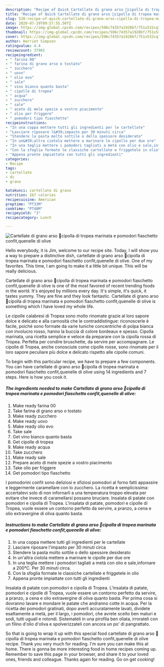 ```yaml
---
description: "Recipe of Quick Cartellate di grano arso 🌾cipolla di tropea marinata e pomodori fiaschetto confit,quenelle di olive"
title: "Recipe of Quick Cartellate di grano arso 🌾cipolla di tropea marinata e pomodori fiaschetto confit,quenelle di olive"
slug: 520-recipe-of-quick-cartellate-di-grano-arso-cipolla-di-tropea-marinata-e-pomodori-fiaschetto-confit-quenelle-di-olive
date: 2020-07-29T09:57:55.507Z
image: https://img-global.cpcdn.com/recipes/596c74357a1928bf/751x532cq70/cartellate-di-grano-arso-🌾cipolla-di-tropea-marinata-e-pomodori-fiaschetto-confitquenelle-di-olive-recipe-main-photo.jpg
thumbnail: https://img-global.cpcdn.com/recipes/596c74357a1928bf/751x532cq70/cartellate-di-grano-arso-🌾cipolla-di-tropea-marinata-e-pomodori-fiaschetto-confitquenelle-di-olive-recipe-main-photo.jpg
cover: https://img-global.cpcdn.com/recipes/596c74357a1928bf/751x532cq70/cartellate-di-grano-arso-🌾cipolla-di-tropea-marinata-e-pomodori-fiaschetto-confitquenelle-di-olive-recipe-main-photo.jpg
author: Harriet Simpson
ratingvalue: 4.4
reviewcount: 37902
recipeingredient:
- " farina 00"
- " farina di grano arso o tostato"
- " zucchero"
- " uovo"
- " olio evo"
- " sale"
- " vino bianco quanto basta"
- " cipolle di tropea"
- " acqua"
- " zucchero"
- " sale"
- " aceto di mele spezie a vostro piacimento"
- " olio per friggere"
- " pomodori tipo fiaschetto"
recipeinstructions:
- "In una coppa mettere tutti gli ingredienti per le cartellate"
- "Lasciare riposare l&#39;impasto per 30 minuti circa"
- "Stendere la pasta molto sottile o dello spessore desiderato"
- "In un&#39;altra ciotola mettere a marinare le cipolle per due ore"
- "In una teglia mettere i pomodori tagliati a metà con olio e sale,infornare a 200°C. Per 30 minuti circa."
- "Con la sfoglia formate le classiche cartellate e friggetele in olio"
- "Appena pronte impiattate con tutti gli ingredienti"
categories:
- Recipe
tags:
- cartellate
- di
- grano

katakunci: cartellate di grano 
nutrition: 267 calories
recipecuisine: American
preptime: "PT33M"
cooktime: "PT48M"
recipeyield: "3"
recipecategory: Lunch

---
```



![Cartellate di grano arso 🌾cipolla di tropea marinata e pomodori fiaschetto confit,quenelle di olive](https://img-global.cpcdn.com/recipes/596c74357a1928bf/751x532cq70/cartellate-di-grano-arso-🌾cipolla-di-tropea-marinata-e-pomodori-fiaschetto-confitquenelle-di-olive-recipe-main-photo.jpg)

Hello everybody, it is Jim, welcome to our recipe site. Today, I will show you a way to prepare a distinctive dish, cartellate di grano arso 🌾cipolla di tropea marinata e pomodori fiaschetto confit,quenelle di olive. One of my favorites. This time, I am going to make it a little bit unique. This will be really delicious.

Cartellate di grano arso 🌾cipolla di tropea marinata e pomodori fiaschetto confit,quenelle di olive is one of the most favored of recent trending foods in the world. It's enjoyed by millions every day. It's simple, it's quick, it tastes yummy. They are fine and they look fantastic. Cartellate di grano arso 🌾cipolla di tropea marinata e pomodori fiaschetto confit,quenelle di olive is something which I have loved my whole life.

Le cipolle calabresi di Tropea sono molto rinomate grazie al loro sapore dolce e delicato e alla carnosità che le contraddistingue: riconoscerle è facile, poiché sono formate da varie tuniche concentriche di polpa bianca con involucro rosso, hanno la buccia di colore bordeaux e spesso. Cipolla marinata, una ricetta semplice e veloce da preparare con la cipolla rossa di Tropea. Perfetta per condire bruschette, da servire per accompagnare. Le cipolle di Tropea, anche conosciute come cipolle rosse, sono rinomate per il loro sapore peculiare più dolce e delicato rispetto alle cipolle comuni.


To begin with this particular recipe, we have to prepare a few components. You can have cartellate di grano arso 🌾cipolla di tropea marinata e pomodori fiaschetto confit,quenelle di olive using 14 ingredients and 7 steps. Here is how you cook it.

<!--inarticleads1-->

##### The ingredients needed to make Cartellate di grano arso 🌾cipolla di tropea marinata e pomodori fiaschetto confit,quenelle di olive:

1. Make ready  farina 00
1. Take  farina di grano arso o tostato
1. Make ready  zucchero
1. Make ready  uovo
1. Make ready  olio evo
1. Take  sale
1. Get  vino bianco quanto basta
1. Get  cipolle di tropea
1. Make ready  acqua
1. Take  zucchero
1. Make ready  sale
1. Prepare  aceto di mele spezie a vostro piacimento
1. Take  olio per friggere
1. Get  pomodori tipo fiaschetto


I pomodorini confit sono deliziosi e sfiziosi pomodori al forno fatti appassire e leggermente caramellare con lo zucchero. La ricetta è semplicissima: accertatevi solo di non infornarli a una temperatura troppo elevata per evitare che invece di caramellarsi possano bruciare. Insalata di patate con pomodori e cipolla di Tropea. L&#39;insalata di patate, pomodori e cipolle di Tropea, vuole essere un contorno perfetto da servire, a pranzo, a cena e olio extravergine di oliva quanto basta. 

<!--inarticleads2-->

##### Instructions to make Cartellate di grano arso 🌾cipolla di tropea marinata e pomodori fiaschetto confit,quenelle di olive:

1. In una coppa mettere tutti gli ingredienti per le cartellate
1. Lasciare riposare l&#39;impasto per 30 minuti circa
1. Stendere la pasta molto sottile o dello spessore desiderato
1. In un&#39;altra ciotola mettere a marinare le cipolle per due ore
1. In una teglia mettere i pomodori tagliati a metà con olio e sale,infornare a 200°C. Per 30 minuti circa.
1. Con la sfoglia formate le classiche cartellate e friggetele in olio
1. Appena pronte impiattate con tutti gli ingredienti


Insalata di patate con pomodori e cipolla di Tropea. L&#39;insalata di patate, pomodori e cipolle di Tropea, vuole essere un contorno perfetto da servire, a pranzo, a cena e olio extravergine di oliva quanto basta. Per prima cosa si dovranno lavare e mondare le patate che andranno cotte in acqua. Per la ricetta dei pomodori gratinati, dopo averli accuratamente lavati, dividete esattamente a metà, per il largo, i pomodori, che avrete scelto ben maturi e sodi, tutti uguali e rotondi. Sistemateli in una pirofila ben oliata, irrorateli con un filino d&#39;olio d&#39;oliva e spolverizzateli con ancora un po&#39; di pangrattato. 

So that is going to wrap it up with this special food cartellate di grano arso 🌾cipolla di tropea marinata e pomodori fiaschetto confit,quenelle di olive recipe. Thank you very much for reading. I'm sure you can make this at home. There is gonna be more interesting food in home recipes coming up. Remember to save this page in your browser, and share it to your loved ones, friends and colleague. Thanks again for reading. Go on get cooking!

